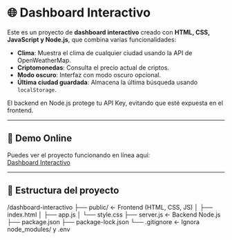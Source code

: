 # 🌐 Dashboard Interactivo

Este es un proyecto de **dashboard interactivo** creado con **HTML, CSS, JavaScript y Node.js**, que combina varias funcionalidades:

- **Clima**: Muestra el clima de cualquier ciudad usando la API de OpenWeatherMap.  
- **Criptomonedas**: Consulta el precio actual de criptos.  
- **Modo oscuro**: Interfaz con modo oscuro opcional.  
- **Última ciudad guardada**: Almacena la última búsqueda usando `localStorage`.

El backend en Node.js protege tu API Key, evitando que esté expuesta en el frontend.

---

## 🔹 Demo Online

Puedes ver el proyecto funcionando en línea aquí:  
[Dashboard Interactivo](https://dashboard-interactivo.onrender.com)

---

## 📂 Estructura del proyecto
/dashboard-interactivo
├── public/ ← Frontend (HTML, CSS, JS)
│ ├── index.html
│ ├── app.js
│ └── style.css
├── server.js ← Backend Node.js
├── package.json
├── package-lock.json
└── .gitignore ← Ignora node_modules/ y .env
